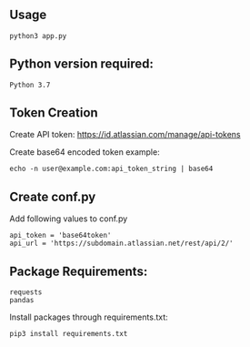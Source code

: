 ## Usage

```
python3 app.py
```

## Python version required:

```
Python 3.7
```

## Token Creation

Create API token:
https://id.atlassian.com/manage/api-tokens

Create base64 encoded token example:

```
echo -n user@example.com:api_token_string | base64
```

## Create conf.py

Add following values to conf.py

```
api_token = 'base64token'
api_url = 'https://subdomain.atlassian.net/rest/api/2/'
```

## Package Requirements:

```
requests
pandas
```

Install packages through requirements.txt:

```
pip3 install requirements.txt
```
